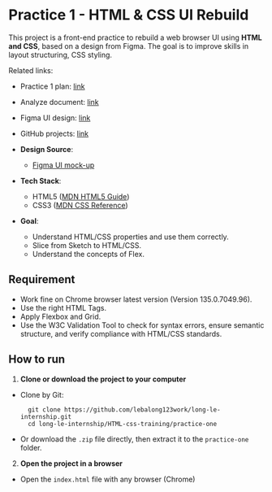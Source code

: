 
# Practice 1 - HTML & CSS UI Rebuild

This project is a front-end practice to rebuild a web browser UI using **HTML and CSS**, based on a design from Figma. The goal is to improve skills in layout structuring, CSS styling.

Related links:

- Practice 1 plan: [link](https://docs.google.com/document/d/1toAsZ9KXnXPr7Mw9hBQYXT3Wa2Id4vw0vF8mL6OMSd4/edit?pli=1&tab=t.chxlu1j1zl17)
- Analyze document: [link](https://docs.google.com/document/d/1toAsZ9KXnXPr7Mw9hBQYXT3Wa2Id4vw0vF8mL6OMSd4/edit?pli=1&tab=t.nt89t697d8aq)
- Figma UI design: [link](https://www.figma.com/design/8p6KclP2GuzXknabZrCjoa/E-commerce-%7C-Website-design-%7C-Bookstore--Community-?node-id=1-414&t=Ct2uJTPblmKxzRRF-0)
- GitHub projects: [link](https://github.com/users/lebalong123work/projects/1/views/1?query=sort%3Aupdated-desc+is%3Aopen)

- **Design Source**: 
  - [Figma UI mock-up](https://www.figma.com/design/8p6KclP2GuzXknabZrCjoa/E-commerce-%7C-Website-design-%7C-Bookstore--Community-?node-id=1-414&t=Ct2uJTPblmKxzRRF-0)
- **Tech Stack**:
  - HTML5 ([MDN HTML5 Guide](https://developer.mozilla.org/en-US/docs/Web/Guide/HTML/HTML5))
  - CSS3 ([MDN CSS Reference](https://developer.mozilla.org/en-US/docs/Web/CSS))
- **Goal**:
  - Understand HTML/CSS properties and use them correctly.
  - Slice from Sketch to HTML/CSS.
  - Understand the concepts of Flex.


## Requirement

- Work fine on Chrome browser latest version (Version 135.0.7049.96).
- Use the right HTML Tags.
- Apply Flexbox and Grid.
- Use the W3C Validation Tool to check for syntax errors, ensure semantic structure, and verify compliance with HTML/CSS standards.

## How to run

1. **Clone or download the project to your computer**

- Clone by Git:
  ```
    git clone https://github.com/lebalong123work/long-le-internship.git
    cd long-le-internship/HTML-css-training/practice-one
  ```
- Or download the `.zip` file directly, then extract it to the `practice-one` folder.
2. **Open the project in a browser**

- Open the `index.html` file with any browser (Chrome)
